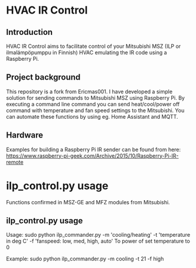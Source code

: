# HVAC IR Control


## Introduction
HVAC IR Control aims to facilitate control of your Mitsubishi MSZ (ILP or ilmalämpöpumppu in Finnish) HVAC emulating the IR code using a Raspberry Pi. 

## Project background
This repository is a fork from Ericmas001. 
I have developed a simple solution for sending commands to Mitsubishi MSZ using Raspberry Pi. By executing a command line command you can send heat/cool/power off command with temperature and fan speed settings to the Mitsubishi. You can automate these functions by using eg. Home Assistant and MQTT.

## Hardware
Examples for building a Raspberry Pi IR sender can be found from here:
https://www.raspberry-pi-geek.com/Archive/2015/10/Raspberry-Pi-IR-remote

# ilp_control.py usage
Functions confirmed in MSZ-GE and MFZ modules from Mitsubishi.

## ilp_control.py usage
Usage: sudo python ilp_commander.py -m 'cooling/heating' -t 'temperature in deg C' -f 'fanspeed: low, med, high, auto'
       To power of set temperature to 0
       
Example: sudo python ilp_commander.py -m cooling -t 21 -f high
